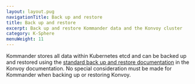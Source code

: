 ```yaml
---
layout: layout.pug
navigationTitle: Back up and restore
title: Back up and restore
excerpt: Back up and restore Kommander data and the Konvoy cluster
category: K-Sphere
menuWeight: 11
---
```


Kommander stores all data within Kubernetes etcd and can be backed up and restored using the [standard back up and restore documentation](/dkp/konvoy/latest/backup) in the Konvoy documentation. No special consideration must be made for Kommander when backing up or restoring Konvoy.
